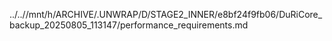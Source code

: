 ../..//mnt/h/ARCHIVE/.UNWRAP/D/STAGE2_INNER/e8bf24f9fb06/DuRiCore_backup_20250805_113147/performance_requirements.md